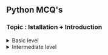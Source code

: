 ## Python MCQ's

### Topic : Istallation + Introduction

<details>
  <summary>Basic level</summary>

  <!-- Scrollable area -->
  <div style="max-height:200px; overflow:auto; border:1px solid #ccc; padding:10px;">
  
  ```
  What is Python?
  A snake
  A programming language
  A web server
  A text editor
  ```

  ```
  Who developed Python?
  James Gosling
  Dennis Ritchie
  Guido van Rossum
  Brendan Eich
  ```

  ```
  When was Python first released?
  1991
  2000
  1989
  1995
  ```

  ```
  What type of language is Python?
  Compiled
  Interpreted
  Assembled
  Machine Code
  ```

  ```
  Which website is the official source to download Python?
  www.python.org
  www.python.com
  www.pipinstallpython.com
  www.installpython.org
  ```

  ```
  Python files have which extension?
  .txt
  .doc
  .py
  .python
  ```

  ```
  Which of the following is used to run a Python script?
  Browser
  Python interpreter
  Word processor
  Game engine
  ```

  ```
  In which year did Python 2 officially sunset (end)?
  2018
  2020
  2019
  2017
  ```

  ```
  What is PIP in Python?
  Python Interpreter Program
  Preferred Installation Package
  Package Installer for Python
  Program Installation Process
  ```

  ```
  What command installs a package using PIP?
  install package
  pip install package
  setup package
  configure package
  ```

  ```
  What IDE comes pre-installed with Python on Windows?
  VS Code
  IDLE
  Atom
  PyCharm
  ```

  ```
  What is the latest stable Python version in 2024?
  Python 3.9
  Python 3.10
  Python 3.12
  Python 4.0
  ```

  ```
  Which command checks the installed Python version?
  python --show
  python --ver
  python --version
  python version
  ```

  ```
  Which operating systems support Python?
  Windows
  MacOS
  Linux
  All of the above
  ```

  ```
  To install Python from command line on Ubuntu, you use:
  sudo apt install python3
  install python
  setup python
  run python
  ```

  ```
  Python supports which type of programming?
  Object-Oriented
  Functional
  Procedural
  All of the above
  ```

  ```
  Python is case-sensitive when dealing with identifiers. (True/False)
  True   False
  ```

  ```
  What command runs a Python file named hello.py?
  python hello
  python hello.py
  python run hello
  python start hello
  ```

  ```
  Is Python a strongly typed or weakly typed language?
  Strongly typed
  Weakly typed
  Medium typed
  Not typed
  ```

  ```
  Which one is correct about Python installation?
  It requires heavy hardware
  It needs low system resources
  It runs only on Windows
  It is very slow to install
  ```

  ```
  The default installation path of Python on Windows is:
  C:\Program Files\Python
  D:\Python
  C:\PythonScripts
  E:\Programs\Python
  ```

  ```
  Which of these is NOT a Python keyword?
  if
  else
  function
  elif
  ```

  ```
  In Python, comments start with which symbol?
  //
  --
  #
  \\
  ```

  ```
  Which of the following can NOT be used to install Python packages?
  pip
  conda
  npm
  poetry
  ```

  ```
  What is the latest major version of Python as of 2024?
  Python 2
  Python 3
  Python 4
  Python X
  ```

  ```
  What IDE is NOT commonly used for Python development?
  PyCharm
  VS Code
  Eclipse
  Sublime Text
  ```

  ```
  Which of the following is a correct way to start a Python interactive shell?
  python
  py start
  python-shell
  py run
  ```

  ```
  Which one is NOT a correct way to install a Python package?
  pip install package_name
  pip get package_name
  pip3 install package_name
  python -m pip install package_name
  ```

  ```
  Which company manages the Python language?
  Python Software Foundation
  Google
  Microsoft
  OpenAI
  ```

  ```
  Which of the following is a valid variable name in Python?
  1variable
  \_variable
  variable-name
  @variable
  ```

  ```
  What does the Python interpreter do?
  Converts Python code to machine code directly
  Converts Python code to Java code
  Reads and executes Python code line by line
  Reads and compiles Python code into C code
  ```

  ```
  What is the default file extension for compiled Python files?
  .pyc
  .pycpl
  .cpy
  .pyo
  ```

  ```
  What does the print() function do in Python?
  Takes input from the user
  Displays output on the screen
  Saves data to a file
  Defines a new function
  ```

  ```
  Which of the following is NOT a keyword in Python?
  def
  return
  if
  print
  ```

  ```
  Python is a ______ language.
  Compiled
  Interpreted
  Markup
  Machine
  ```

  ```
  Which of the following data types is immutable in Python?
  List
  Dictionary
  Set
  Tuple
  ```

  ```
  What does IDE stand for?
  Integrated Development Environment
  Integrated Deployment Environment
  International Development Engine
  Internal Debugging Environment
  ```

  </div>
</details>

<details>
  <summary>Intermediate level</summary>

  <!-- Scrollable area -->
  <div style="max-height:200px; overflow:auto; border:1px solid #ccc; padding:10px;">
  
  ```
  What command is used to create a virtual environment in Python 3?
  python3 -m env
  python3 -m venv
  python3 create env
  pip create env
  ```

```
What is the benefit of using a virtual environment in Python?
Faster execution
Package isolation
No need for installation
More memory usage
```

```
Which command activates a virtual environment in Windows?
activate_venv
venv\Scripts\activate
python activate
pip activate
```

```
In Linux/macOS, you activate a virtual environment using:
source venv/bin/activate
bash activate
run venv
load venv
```

```
If Python is installed but the terminal says “command not found”, what is the likely issue?
Python is corrupted
Python is not added to PATH
Python is outdated
Python is disabled
```

```
Which installer option must be selected during installation on Windows for easy use in terminal?
Install pip
Add Python to PATH
Install Tkinter
Install pygame
```

```
What is py command used for?
To run Python installer
To switch between different Python versions
To download packages
To format the code
```

```
In Python 3.10+, the new pattern matching feature is introduced. Which keyword is used?
switch
match
case
choose
```

```
What is the output of: print("Hello" + "World")
Hello World
HelloWorld
Hello+World
Error
```

```
In Python, print() is a:
Loop
Function
Keyword
Class
```

```
What is the output of: print(5/2)
2
2.5
2.0
Error
```

```
After installing Python, how do you check if PIP is installed?
pip show
pip --version
pip install
pip start
```

```
Which command is used to upgrade pip?
pip upgrade
pip install --upgrade pip
pip --update
pip reinstall
```

```
What is the correct way to write a multi-line comment in Python?
// Comment
/_ Comment _/
""" Comment """
# Comment
```

```
What symbol is used for exponentiation (power) in Python?
^ \*_
^^
^_
```

```
If you see the error ModuleNotFoundError, what does it mean?
Syntax is wrong
The module/package is not installed
File not found
Compiler failed
```

```
What is the difference between python and python3 command?
No difference
python is for version 2.x and python3 is for version 3.x
python3 is for Linux only
python is faster
```

```
Python supports dynamic typing. What does that mean?
Type is fixed
Type checking happens at runtime
Variables have no type
Types are compiled first
```

```
Which one is a valid Python variable name?
1name
name1
my-name
my name
```

```
Python 2 vs Python 3: which version uses print() as a function?
Python 2
Python 3
Both
None

```

In Windows Command Prompt, how can you list all installed Python packages?
pip list
pip packages
python list
python packages

```

```

What tool is used to package and distribute Python projects?
setup.py
install.py
config.py
readme.md

```

```

What command will upgrade Python version on macOS?
brew upgrade python
sudo apt install python3
pip install python
update python

```

</div>
</details>
```
